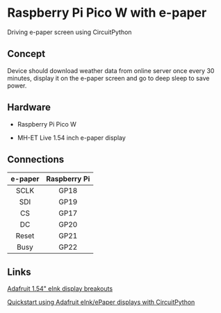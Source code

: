 # Raspberry Pi Pico W with e-paper
Driving e-paper screen using CircuitPython

## Concept
Device should download weather data from online server once every 30 minutes, display it on the e-paper screen and go to deep sleep to save power.

## Hardware
* Raspberry Pi Pico W

* MH-ET Live 1.54 inch e-paper display

## Connections
| e-paper | Raspberry Pi |
| :-----: | :----------: |
| SCLK    | GP18         |
| SDI     | GP19         |
| CS      | GP17         |
| DC      | GP20         |
| Reset   | GP21         |
| Busy    | GP22         |

## Links

[Adafruit 1.54" eInk display breakouts](https://learn.adafruit.com/adafruit-1-54-eink-display-breakouts/overview)

[Quickstart using Adafruit eInk/ePaper displays with CircuitPython](https://learn.adafruit.com/quickstart-using-adafruit-eink-epaper-displays-with-circuitpython/overview)